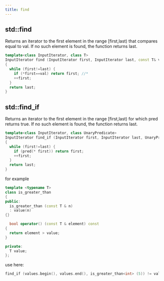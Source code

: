 ```yaml
---
title: find
---
```


## std::find

Returns an iterator to the first element in the range [first,last) that compares equal to val. If no such element is found, the function returns last.

```cpp
template<class InputIterator, class T>
InputIterator find (InputIterator first, InputIterator last, const T& val)
{
  while (first!=last) {
    if (*first==val) return first; //*
    ++first;
  }
  return last;
}
```

## std::find_if

Returns an iterator to the first element in the range [first,last) for which pred returns true. If no such element is found, the function returns last.

```cpp
template<class InputIterator, class UnaryPredicate>
InputIterator find_if (InputIterator first, InputIterator last, UnaryPredicate pred)
{
  while (first!=last) {
    if (pred(* first)) return first;
    ++first;
  }
  return last;
}
```

for example

```cpp
template <typename T>
class is_greater_than
{
public:
  is_greater_than (const T & n)
  : value(n)
{}

  bool operator() (const T & element) const
{
  return element > value;
}

private:
  T value;
};
```

use here:

```cpp
find_if (values.begin(), values.end(), is_greater_than<int> (5)) != values.end();
```
